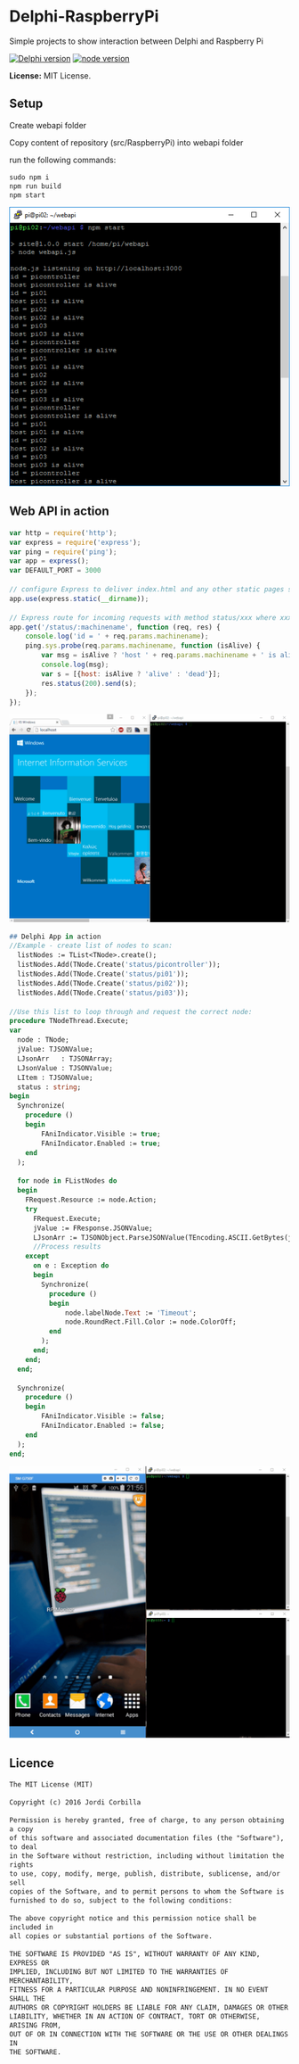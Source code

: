 # Delphi-RaspberryPi
Simple projects to show interaction between Delphi and Raspberry Pi

[![Delphi version](https://img.shields.io/badge/delphi-10.1Berlin-red.svg)](https://github.com/JordiCorbilla/Delphi-RaspberryPi/releases/tag/1.0) [![node version](https://img.shields.io/badge/node.js-6.3.1-green.svg)](https://github.com/JordiCorbilla/Delphi-RaspberryPi/releases/tag/1.0)

**License:** MIT License.

## Setup
Create webapi folder

Copy content of repository (src/RaspberryPi) into webapi folder

run the following commands:
```
sudo npm i
npm run build
npm start
```
![Screenshot](https://github.com/JordiCorbilla/Delphi-RaspberryPi/raw/master/webapi.png)

## Web API in action

```javascript
var http = require('http');
var express = require('express');
var ping = require('ping');
var app = express();
var DEFAULT_PORT = 3000

// configure Express to deliver index.html and any other static pages stored in the home directory
app.use(express.static(__dirname));

// Express route for incoming requests with method status/xxx where xxx is the machineName
app.get('/status/:machinename', function (req, res) {
    console.log('id = ' + req.params.machinename);
    ping.sys.probe(req.params.machinename, function (isAlive) {
        var msg = isAlive ? 'host ' + req.params.machinename + ' is alive' : 'host ' + req.params.machinename + ' is dead';
        console.log(msg);
        var s = [{host: isAlive ? 'alive' : 'dead'}];
        res.status(200).send(s);
    });
});
```

![Screenshot](https://github.com/JordiCorbilla/Delphi-RaspberryPi/raw/master/Animation.gif)

```pascal
## Delphi App in action
//Example - create list of nodes to scan:
  listNodes := TList<TNode>.create();
  listNodes.Add(TNode.Create('status/picontroller'));
  listNodes.Add(TNode.Create('status/pi01'));
  listNodes.Add(TNode.Create('status/pi02'));
  listNodes.Add(TNode.Create('status/pi03'));

//Use this list to loop through and request the correct node:
procedure TNodeThread.Execute;
var
  node : TNode;
  jValue: TJSONValue;
  LJsonArr   : TJSONArray;
  LJsonValue : TJSONValue;
  LItem : TJSONValue;
  status : string;
begin
  Synchronize(
    procedure ()
    begin
        FAniIndicator.Visible := true;
        FAniIndicator.Enabled := true;
    end
  );

  for node in FListNodes do
  begin
    FRequest.Resource := node.Action;
    try
      FRequest.Execute;
      jValue := FResponse.JSONValue;
      LJsonArr := TJSONObject.ParseJSONValue(TEncoding.ASCII.GetBytes(jValue.ToString),0) as TJSONArray;
      //Process results
    except
      on e : Exception do
      begin
        Synchronize(
          procedure ()
          begin
              node.labelNode.Text := 'Timeout';
              node.RoundRect.Fill.Color := node.ColorOff;
          end
        );
      end;
    end;
  end;

  Synchronize(
    procedure ()
    begin
        FAniIndicator.Visible := false;
        FAniIndicator.Enabled := false;
    end
  );
end;
```

![Screenshot](https://github.com/JordiCorbilla/Delphi-RaspberryPi/raw/master/Animation2.gif)

**Licence**
-------

    The MIT License (MIT)
    
    Copyright (c) 2016 Jordi Corbilla
    
    Permission is hereby granted, free of charge, to any person obtaining a copy
    of this software and associated documentation files (the "Software"), to deal
    in the Software without restriction, including without limitation the rights
    to use, copy, modify, merge, publish, distribute, sublicense, and/or sell
    copies of the Software, and to permit persons to whom the Software is
    furnished to do so, subject to the following conditions:
    
    The above copyright notice and this permission notice shall be included in
    all copies or substantial portions of the Software.
    
    THE SOFTWARE IS PROVIDED "AS IS", WITHOUT WARRANTY OF ANY KIND, EXPRESS OR
    IMPLIED, INCLUDING BUT NOT LIMITED TO THE WARRANTIES OF MERCHANTABILITY,
    FITNESS FOR A PARTICULAR PURPOSE AND NONINFRINGEMENT. IN NO EVENT SHALL THE
    AUTHORS OR COPYRIGHT HOLDERS BE LIABLE FOR ANY CLAIM, DAMAGES OR OTHER
    LIABILITY, WHETHER IN AN ACTION OF CONTRACT, TORT OR OTHERWISE, ARISING FROM,
    OUT OF OR IN CONNECTION WITH THE SOFTWARE OR THE USE OR OTHER DEALINGS IN
    THE SOFTWARE.
